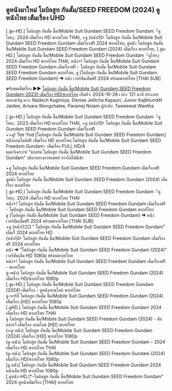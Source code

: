## ดูหนังมาใหม่ โมบิลสูท กันดั้ม/SEED FREEDOM (2024) ดูหนังไทย เต็มเรื่อง UHD


[.ซูม-HD.] โมบิลสูท กันดั้ม ซี้ด/Mobile Suit Gundam SEED Freedom Gundam『ดูไทย』2024 เต็มเรื่อง HD พากย์ไทย THAI, +ดู (หนัง!)▷ โมบิลสูท กันดั้ม ซี้ด/Mobile Suit Gundam SEED Freedom Gundam เต็มเรื่องฟรี 2024 พากย์ไทย, ดูหนัง โมบิลสูท กันดั้ม ซี้ด/Mobile Suit Gundam SEED Freedom Gundam (2024) เต็มเรื่อง พากย์ไทย, [.ซูม-HD.] โมบิลสูท กันดั้ม ซี้ด/Mobile Suit Gundam SEED Freedom Gundam『ดูไทย』2024 เต็มเรื่อง HD พากย์ไทย THAI, หนัง>! โมบิลสูท กันดั้ม ซี้ด/Mobile Suit Gundam SEED Freedom Gundam เต็มเรื่องฟรี - โมบิลสูท กันดั้ม ซี้ด/Mobile Suit Gundam SEED Freedom Gundam พากย์ไทย, ดู (โมบิลสูท กันดั้ม ซี้ด/Mobile Suit Gundam SEED Freedom Gundam) ➜ หนัง เวอร์ชันเต็มฟรี 2024 พร้อมพากย์ไทย [THAI SUB]

✾รับชมเต็มเรื่อง ▶▶  [โมบิลสูท กันดั้ม ซี้ด/Mobile Suit Gundam SEED Freedom Gundam-2023) เต็มเรื่อง HD/พากย์ไทย](https://klx.flixmax.stream/th/movie/1146972/mobile-suit-gundam-seed-freedom) 
เปิดตัว: 2024-10-26
เวลา: 121 นาที
ประเภท: สยองขวัญ
ดาว: Nadech Kugimiya, Denise Jelilcha Kapaun, Junior Kajbhunditt Jaidee, Arisara Wongchalee, Paramej Noiam
ผู้กำกับ: Taweewat Wantha

[.ซูม-HD.] โมบิลสูท กันดั้ม ซี้ด/Mobile Suit Gundam SEED Freedom Gundam『ดูไทย』2023 เต็มเรื่อง HD พากย์ไทย THAI, +ดู (หนัง!)▷ โมบิลสูท กันดั้ม ซี้ด/Mobile Suit Gundam SEED Freedom Gundam เต็มเรื่องฟรี  
++ดู! Tee Yod [โมบิลสูท กันดั้ม ซี้ด/Mobile Suit Gundam SEED Freedom Gundam] หนังออนไลน์ฟรี เต็มเรื่อง HD พากย์ไทย,โมบิลสูท กันดั้ม ซี้ด/Mobile Suit Gundam SEED Freedom Gundam- เต็มเรื่อง FULL HD/4  
หมอวิเคราะห์ "น้าแย้ม โมบิลสูท กันดั้ม ซี้ด/Mobile Suit Gundam SEED Freedom Gundam" อธิบายทางการแพทย์ อาจไม่ได้ผีเข้า  

+ดู โมบิลสูท กันดั้ม ซี้ด/Mobile Suit Gundam SEED Freedom Gundam เต็มเรื่องฟรี 2024 พากย์ไทย  
ดูหนัง โมบิลสูท กันดั้ม ซี้ด/Mobile Suit Gundam SEED Freedom Gundam (2024) เต็มเรื่อง พากย์ไทย  
[.ซูม-HD.] โมบิลสูท กันดั้ม ซี้ด/Mobile Suit Gundam SEED Freedom Gundam『ดูไทย』2024 เต็มเรื่อง HD พากย์ไทย THAI  
หนัง>! โมบิลสูท กันดั้ม ซี้ด/Mobile Suit Gundam SEED Freedom Gundam เต็มเรื่องฟรี - โมบิลสูท กันดั้ม ซี้ด/Mobile Suit Gundam SEED Freedom Gundam พากย์ไทย  
ดู (โมบิลสูท กันดั้ม ซี้ด/Mobile Suit Gundam SEED Freedom Gundam) ➜ หนัง เวอร์ชันเต็มฟรี 2024 พร้อมพากย์ไทย [THAI SUB]  
+ดู (หนัง!)➲➲ " โมบิลสูท กันดั้ม ซี้ด/Mobile Suit Gundam SEED Freedom Gundam" เต็มเรื่ 2024 พากย์ไทย HD  
(หนัง!)▷ โมบิลสูท กันดั้ม ซี้ด/Mobile Suit Gundam SEED Freedom Gundam เต็มเรื่องฟรี 2024 พากย์ไทย  
หนัง ➜ "โมบิลสูท กันดั้ม ซี้ด/Mobile Suit Gundam SEED Freedom Gundam (2024)" เวอร์ชันเต็ม HD 1080p พร้อมพากย์ไทย  
หนัง>! โมบิลสูท กันดั้ม ซี้ด/Mobile Suit Gundam SEED Freedom Gundam เต็มเรื่องฟรี - พากย์ไทย  
ดู-หนัง) โมบิลสูท กันดั้ม ซี้ด/Mobile Suit Gundam SEED Freedom Gundam (2024) เต็มเรื่อง HD/พากย์ไทย 1080p  
[.ซูม-HD.] โมบิลสูท กันดั้ม ซี้ด/Mobile Suit Gundam SEED Freedom Gundam (2024) เต็มเรื่อง - ดูหนังออนไลน์ พากย์ไทย  
ดู-บาร์บี้ โมบิลสูท กันดั้ม ซี้ด/Mobile Suit Gundam SEED Freedom Gundam (2024) เต็มเรื่อง [HD] พากย์ไทย 1080p  
[.ดูHD.] โมบิลสูท กันดั้ม ซี้ด/Mobile Suit Gundam SEED Freedom Gundam 2024 เต็มเรื่อง HD พากย์ไทย THAI  
ดู โมบิลสูท กันดั้ม ซี้ด/Mobile Suit Gundam SEED Freedom Gundam (2024) - ดับแสงรวี เต็มเรื่อง ออนไลน์ [HD] พากย์ไทย  
(+ดู-หนัง) โมบิลสูท กันดั้ม ซี้ด/Mobile Suit Gundam SEED Freedom Gundam (2024) เต็มเรื่อง [HD] พากย์ไทย 1080p  
(ดู-หนัง) โมบิลสูท กันดั้ม ซี้ด/Mobile Suit Gundam SEED Freedom Gundam – 2024 เต็มเรื่อง HD พากย์ไทย THAI  
(ดู-หนัง) โมบิลสูท กันดั้ม ซี้ด/Mobile Suit Gundam SEED Freedom Gundam (2024) เต็มเรื่อง HD/พากย์ไทย 1080p  
[ดู.หนัง] โมบิลสูท กันดั้ม ซี้ด/Mobile Suit Gundam SEED Freedom Gundam 2024 หนังเต็ม HD พากย์ไทย 1080p  
[.ดูหนัง-HD.]*-โมบิลสูท กันดั้ม ซี้ด/Mobile Suit Gundam SEED Freedom Gundam" 2024 ดูหนังเต็มเรื่อง [THAI] พากย์ไทย

